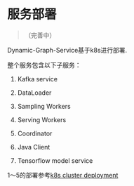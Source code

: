 # 服务部署

> （完善中）

Dynamic-Graph-Service基于k8s进行部署.

整个服务包含以下子服务：

1. Kafka service
2. DataLoader
3. Sampling Workers
4. Serving Workers
5. Coordinator

6. Java Client
7. Tensorflow model service

1～5的部署参考[k8s cluster deployment](../../../dynamic_graph_service/k8s/charts/dgs/README.md)